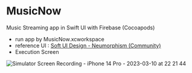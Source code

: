 # MusicNow
Music Streaming app in Swift UI with Firebase (Cocoapods)
- run app by MusicNow.xcworkspace 
- reference UI : [Soft UI Design - Neumorphism (Community)](https://www.figma.com/community/file/1069320791444977100)
- Execution Screen

![Simulator Screen Recording - iPhone 14 Pro - 2023-03-10 at 22 21 44](https://user-images.githubusercontent.com/119280160/224334291-3ffbc8d1-b187-4d14-b3c0-1eb0f06c7280.gif)
